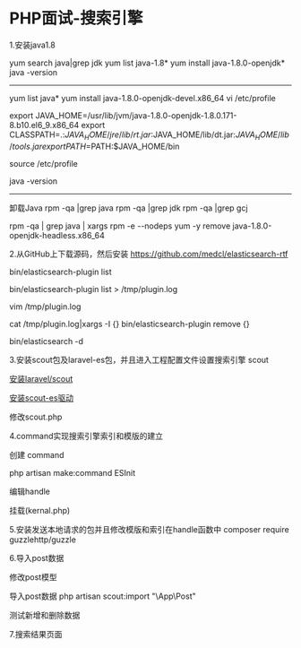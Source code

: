 # PHP面试-搜索引擎


1.安装java1.8

yum search java|grep jdk
yum list java-1.8*
yum install java-1.8.0-openjdk*
java -version

----------------------------------

yum list java*
yum install java-1.8.0-openjdk-devel.x86_64
vi /etc/profile

export JAVA_HOME=/usr/lib/jvm/java-1.8.0-openjdk-1.8.0.171-8.b10.el6_9.x86_64
export CLASSPATH=.:$JAVA_HOME/jre/lib/rt.jar:$JAVA_HOME/lib/dt.jar:$JAVA_HOME/lib/tools.jar
export PATH=$PATH:$JAVA_HOME/bin

source /etc/profile

java -version

--------------------------------------------

卸载Java
rpm -qa |grep java
rpm -qa |grep jdk
rpm -qa |grep gcj

rpm -qa | grep java | xargs rpm -e --nodeps
yum -y remove java-1.8.0-openjdk-headless.x86_64

2.从GitHub上下载源码，然后安装
https://github.com/medcl/elasticsearch-rtf


bin/elasticsearch-plugin list

bin/elasticsearch-plugin list > /tmp/plugin.log

vim /tmp/plugin.log

cat /tmp/plugin.log|xargs -I {} bin/elasticsearch-plugin remove {}

bin/elasticsearch -d

3.安装scout包及laravel-es包，并且进入工程配置文件设置搜索引擎 scout

[安装laravel/scout](https://learnku.com/docs/laravel/6.x/scout/5191)

[安装scout-es驱动](https://github.com/ErickTamayo/laravel-scout-elastic)

修改scout.php

4.command实现搜索引擎索引和模版的建立

创建 command

php artisan make:command ESInit

编辑handle

挂载(kernal.php)

5.安装发送本地请求的包并且修改模版和索引在handle函数中
composer require guzzlehttp/guzzle

6.导入post数据

修改post模型

导入post数据
php artisan scout:import "\App\Post"

测试新增和删除数据

7.搜索结果页面


 





